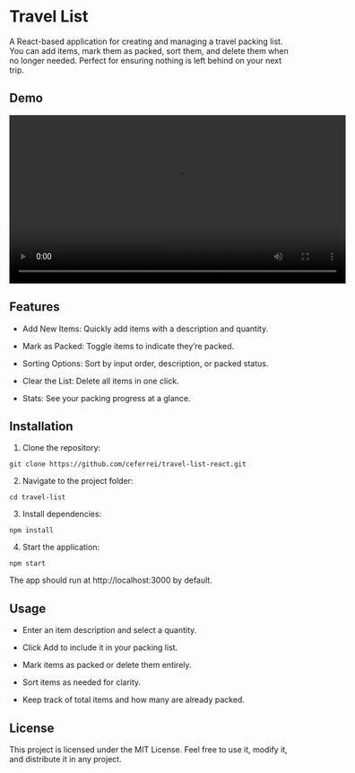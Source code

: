 # Travel List

A React-based application for creating and managing a travel packing list. You can add items, mark them as packed, sort them, and delete them when no longer needed. Perfect for ensuring nothing is left behind on your next trip.

## Demo

<div align="center">
  <video src="https://github.com/user-attachments/assets/b47d1704-77a6-459b-83b2-5edc612292a8" controls width="600">
    Seu navegador não suporta o elemento de vídeo.
  </video>
</div>

## Features

- Add New Items: Quickly add items with a description and quantity.

- Mark as Packed: Toggle items to indicate they’re packed.

- Sorting Options: Sort by input order, description, or packed status.

- Clear the List: Delete all items in one click.

- Stats: See your packing progress at a glance.

## Installation

1. Clone the repository:

```
git clone https://github.com/ceferrei/travel-list-react.git
```

2. Navigate to the project folder:

```
cd travel-list
```

3. Install dependencies:

```
npm install
```

4. Start the application:

```
npm start
```

The app should run at http://localhost:3000 by default.

## Usage

- Enter an item description and select a quantity.

- Click Add to include it in your packing list.

- Mark items as packed or delete them entirely.

- Sort items as needed for clarity.

- Keep track of total items and how many are already packed.

## License

This project is licensed under the MIT License. Feel free to use it, modify it, and distribute it in any project.
